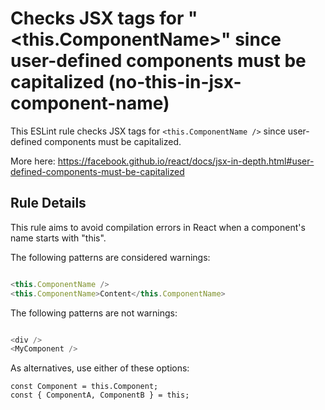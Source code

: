 # Checks JSX tags for &#34;&lt;this.ComponentName&gt;&#34; since user-defined components must be capitalized (no-this-in-jsx-component-name)

This ESLint rule checks JSX tags for `<this.ComponentName />` since user-defined components must be capitalized.

More here: https://facebook.github.io/react/docs/jsx-in-depth.html#user-defined-components-must-be-capitalized

## Rule Details

This rule aims to avoid compilation errors in React when a component's name starts with "this".

The following patterns are considered warnings:

```js

<this.ComponentName />
<this.ComponentName>Content</this.ComponentName>

```

The following patterns are not warnings:

```js

<div />
<MyComponent />

```

As alternatives, use either of these options:

```
const Component = this.Component;
const { ComponentA, ComponentB } = this;
```
